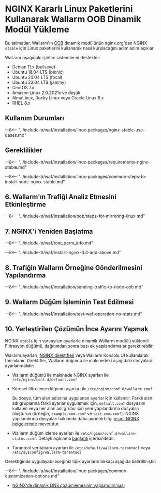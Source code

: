 [img-wl-console-users]:             ../../../../images/check-user-no-2fa.png
[wallarm-status-instr]:             ../../../../admin-en/configure-statistics-service.md
[memory-instr]:                     ../../../../admin-en/configuration-guides/allocate-resources-for-node.md
[waf-directives-instr]:             ../../../../admin-en/configure-parameters-en.md
[ptrav-attack-docs]:                ../../../../attacks-vulns-list.md#path-traversal
[attacks-in-ui-image]:           ../../../../images/admin-guides/test-attacks-quickstart.png
[waf-mode-instr]:                   ../../../../admin-en/configure-wallarm-mode.md
[logging-instr]:                    ../../../../admin-en/configure-logging.md
[proxy-balancer-instr]:             ../../../../admin-en/using-proxy-or-balancer-en.md
[process-time-limit-instr]:         ../../../../admin-en/configure-parameters-en.md#wallarm_process_time_limit
[configure-selinux-instr]:          ../../../../admin-en/configure-selinux.md
[configure-proxy-balancer-instr]:   ../../../../admin-en/configuration-guides/access-to-wallarm-api-via-proxy.md
[update-instr]:                     ../../../../updating-migrating/nginx-modules.md
[install-postanalytics-docs]:        ../../../../admin-en/installation-postanalytics-en.md
[dynamic-dns-resolution-nginx]:     ../../../../admin-en/configure-dynamic-dns-resolution-nginx.md
[waf-mode-recommendations]:          ../../../../about-wallarm/deployment-best-practices.md#follow-recommended-onboarding-steps
[ip-lists-docs]:                    ../../../../user-guides/ip-lists/overview.md
[versioning-policy]:                ../../../../updating-migrating/versioning-policy.md#version-list
[install-postanalytics-instr]:      ../../../../admin-en/installation-postanalytics-en.md
[img-node-with-several-instances]:  ../../../../images/user-guides/nodes/wallarm-node-with-two-instances.png
[img-create-wallarm-node]:      ../../../../images/user-guides/nodes/create-cloud-node.png
[nginx-custom]:                 ../../../custom/custom-nginx-version.md
[node-token]:                       ../../../../quickstart.md#deploy-the-wallarm-filtering-node
[api-token]:                        ../../../../user-guides/settings/api-tokens.md
[wallarm-token-types]:              ../../../../user-guides/nodes/nodes.md#api-and-node-tokens-for-node-creation
[platform]:                         ../../../../installation/supported-deployment-options.md
[oob-advantages-limitations]:       ../../overview.md#advantages-and-limitations
[web-server-mirroring-examples]:    ../overview.md#examples-of-web-server-configuration-for-traffic-mirroring
[img-grouped-nodes]:                ../../../../images/user-guides/nodes/grouped-nodes.png

# NGINX Kararlı Linux Paketlerini Kullanarak Wallarm OOB Dinamik Modül Yükleme

Bu talimatlar, Wallarm'ın [OOB](../overview.md) dinamik modülünün nginx.org'dan NGINX `stable` için Linux paketlerini kullanarak nasıl kurulacağını adım adım açıklar. 

Wallarm aşağıdaki işletim sistemlerini destekler:

* Debian 11.x (bullseye)
* Ubuntu 18.04 LTS (bionic)
* Ubuntu 20.04 LTS (focal)
* Ubuntu 22.04 LTS (jammy)
* CentOS 7.x
* Amazon Linux 2.0.2021x ve düşük
* AlmaLinux, Rocky Linux veya Oracle Linux 8.x
* RHEL 8.x

## Kullanım Durumları

--8<-- "../include-tr/waf/installation/linux-packages/nginx-stable-use-cases.md"

## Gereklilikler

--8<-- "../include-tr/waf/installation/linux-packages/requirements-nginx-stable.md"

--8<-- "../include-tr/waf/installation/linux-packages/common-steps-to-install-node-nginx-stable.md"

## 6. Wallarm'ın Trafiği Analiz Etmesini Etkinleştirme

--8<-- "../include-tr/waf/installation/oob/steps-for-mirroring-linux.md"

## 7. NGINX'i Yeniden Başlatma

--8<-- "../include-tr/waf/root_perm_info.md"

--8<-- "../include-tr/waf/restart-nginx-4.4-and-above.md"

## 8. Trafiğin Wallarm Örneğine Gönderilmesini Yapılandırma

--8<-- "../include-tr/waf/installation/sending-traffic-to-node-oob.md"

## 9. Wallarm Düğüm İşleminin Test Edilmesi

--8<-- "../include-tr/waf/installation/test-waf-operation-no-stats.md"

## 10. Yerleştirilen Çözümün İnce Ayarını Yapmak

NGINX `stable` için varsayılan ayarlarla dinamik Wallarm modülü yüklendi. Filtrasyon düğümü, dağıtımdan sonra bazı ek yapılandırmalar gerektirebilir.

Wallarm ayarları, [NGINX direktifleri](../../../../admin-en/configure-parameters-en.md) veya Wallarm Konsolu UI kullanılarak tanımlanır. Direktifler, Wallarm düğümü ile makinedeki aşağıdaki dosyalara ayarlanmalıdır:

* Wallarm düğümü ile makinede NGINX ayarları ile `/etc/nginx/conf.d/default.conf`
* Küresel filtreleme düğümü ayarları ile `/etc/nginx/conf.d/wallarm.conf`

    Bu dosya, tüm alan adlarına uygulanan ayarlar için kullanılır. Farklı alan adı gruplarına farklı ayarlar uygulamak için, `default.conf` dosyasını kullanın veya her alan adı grubu için yeni yapılandırma dosyaları oluşturun (örneğin, `example.com.conf` ve `test.com.conf`). NGINX yapılandırma dosyaları hakkında daha ayrıntılı bilgi [resmi NGINX belgelerinde](https://nginx.org/en/docs/beginners_guide.html) mevcuttur.
* Wallarm düğüm izleme ayarları ile `/etc/nginx/conf.d/wallarm-status.conf`. Detaylı açıklama [bağlantı][wallarm-status-instr] içerisindedir.
* Tarantool veritabanı ayarları ile `/etc/default/wallarm-tarantool` veya `/etc/sysconfig/wallarm-tarantool`

Gerektiğinde uygulayabileceğiniz tipik ayarların birkaçı aşağıda belirtilmiştir:

--8<-- "../include-tr/waf/installation/linux-packages/common-customization-options.md"

* [NGINX'de dinamik DNS çözümlemesinin yapılandırılması][dynamic-dns-resolution-nginx]